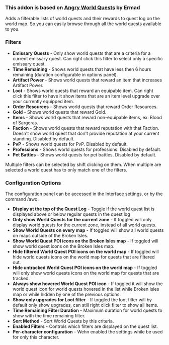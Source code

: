 ### This addon is based on **[Angry World Quests](https://www.curseforge.com/wow/addons/angry-world-quests)** by Ermad

Adds a filterable lists of world quests and their rewards to quest log on the world map. So you can easily browse through all the world quests available to you.

### Filters

* __Emissary Quests__ - Only show world quests that are a criteria for a current emissary quest. Can right click this filter to select only a specific emissary quest.
* __Time Remaining__ - Shows world quests that have less then 6 hours remaining (duration configurable in options panel).
* __Artifact Power__ - Shows world quests that reward an item that increases Artifact Power.
* __Loot__ - Shows world quests that reward an equipable item. Can right click this filter to have it show items that are an item level upgrade over your currently equipped item.
* __Order Resources__ - Shows world quests that reward Order Resources.
* __Gold__ - Shows world quests that reward Gold.
* __Items__ - Shows world quests that reward non-equipable items, ex: Blood of Sargeras.
* __Faction__ - Shows world quests that reward reputation with that Faction. Doesn't show world quest that don't provide reputation at your current standing. Disabled by default.
* __PvP__ - Shows world quests for PvP. Disabled by default.
* __Professions__ - Shows world quests for professions. Disabled by default.
* __Pet Battles__ - Shows world quests for pet battles. Disabled by default.

Multiple filters can be selected by shift clicking on them. When multiple are selected a world quest has to only match one of the filters.

### Configuration Options

The configuration panel can be accessed in the Interface settings, or by the command /awq.

* __Display at the top of the Quest Log__ - Toggle if the world quest list is displayed above or below regular quests in the quest log
* __Only show World Quests for the current zone__ - If toggled will only display world quests for the current zone, instead of all world quests.
* __Show World Quests on every map__ - If toggled will show all world quests on maps outside of the Broken Isles.
* __Show World Quest POI icons on the Broken Isles map__ - If toggled will show world quest icons on the Broken Isles map.
* __Hide filtered World Quest POI icons on the world map__ - If toggled will hide world quests icons on the world map for quests that are filtered out.
* __Hide untracked World Quest POI icons on the world map__ - If toggled will only show world quests icons on the world map for quests that are tracked.
* __Always show hovered World Quest POI icon__ - If toggled it will show the world quest icon for world quests hovered in the list while Broken Isles map or while hidden by one of the previous options.
* __Show only upgrades for Loot filter__ - If toggled the loot filter will by default only show upgrades, can still right click filter to show all items.
* __Time Remaining Filter Duration__ - Maximum duration for world quests to show with the time remaining filter.
* __Sort Method__ - Sort World Quests by this criteria.
* __Enabled Filters__ - Controls which filters are displayed on the quest list.
* __Per-character configuration__ - Wehn enabled the settings while be used for only this character.
